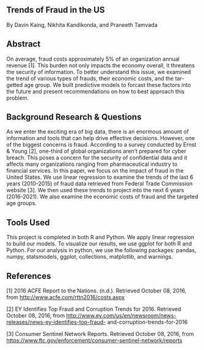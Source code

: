 
## Trends of Fraud in the US
By Davin Kaing, Nikhita Kandikonda, and Praneeth Tamvada

## Abstract
On average, fraud costs approximately 5% of an organization annual revenue [1]. This burden not only impacts the economy overall, it threatens the security of information. To better understand this issue, we examined the trend of various types of frauds, their economic costs, and the tar- getted age group. We built predictive models to forcast these factors into the future and present recommendations on how to best approach this problem. 

## Background Research & Questions
As we enter the exciting era of big data, there is an enormous amount of information and tools that can help drive effective decisions. However, one of the biggest concerns is fraud. According to a survey conducted by Ernst & Young [2], one-third of global organizations aren’t prepared for cyber breach. This poses a concern for the security of confidential data and it affects many organizations ranging from pharmaceutical industry to financial services. In this paper, we focus on the impact of fraud in the United States. We use linear regression to examine the trends of the last 6 years (2010-2015) of fraud data retrieved from Federal Trade Commission website [3]. We then used these trends to project into the next 6 years (2016-2021). We also examine the economic costs of fraud and the targeted age groups.

## Tools Used
This project is completed in both R and Python. We apply linear regression to build our models. To visualize our results, we use ggplot for both R and Python. For our analysis in python, we use the following packages: pandas, numpy, statsmodels, ggplot, collections, matplotlib, and warnings.

## References
[1] 2016 ACFE Report to the Nations. (n.d.). Retrieved October 08, 2016, from http://www.acfe.com/rttn2016/costs.aspx

[2] EY Identifies Top Fraud and Corruption Trends for 2016. Retrieved October 08, 2016, from http://www.ey.com/us/en/newsroom/news-releases/news-ey-identifies-top-fraud- and-corruption-trends-for-2016

[3] Consumer Sentinel Network Reports. Retrieved October 08, 2016, from https://www.ftc.gov/enforcement/consumer-sentinel-network/reports
